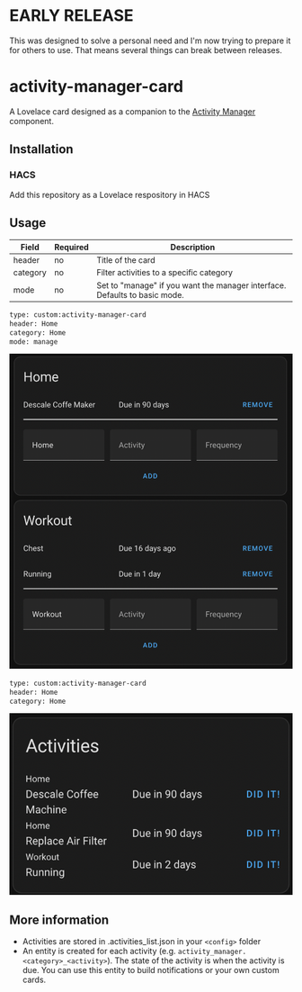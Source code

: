 # EARLY RELEASE
This was designed to solve a personal need and I'm now trying to prepare it for others to use. That means several things can break between releases.

# activity-manager-card
A Lovelace card designed as a companion to the [Activity Manager](https://github.com/pathofleastresistor/activity-manager) component.

## Installation
### HACS
Add this repository as a Lovelace respository in HACS

## Usage
| Field | Required| Description |
| - | -| - |
| header | no | Title of the card |
| category | no | Filter activities to a specific category |
| mode | no| Set to "manage" if you want the manager interface. Defaults to basic mode.|

```
type: custom:activity-manager-card
header: Home
category: Home
mode: manage
```
![](images/manager.png)

```
type: custom:activity-manager-card
header: Home
category: Home
```
![](images/basic.png)


## More information
* Activities are stored in .activities_list.json in your `<config>` folder
* An entity is created for each activity (e.g. `activity_manager.<category>_<activity>`). The state of the activity is when the activity is due. You can use this entity to build notifications or your own custom cards.